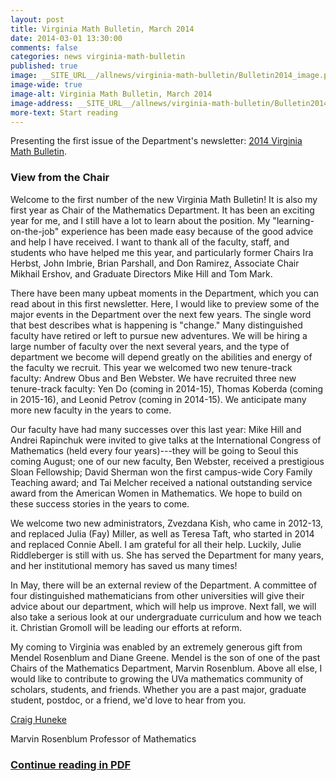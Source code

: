 ```yaml
---
layout: post
title: Virginia Math Bulletin, March 2014
date: 2014-03-01 13:30:00
comments: false
categories: news virginia-math-bulletin
published: true
image: __SITE_URL__/allnews/virginia-math-bulletin/Bulletin2014_image.png
image-wide: true
image-alt: Virginia Math Bulletin, March 2014
image-address: __SITE_URL__/allnews/virginia-math-bulletin/Bulletin2014.pdf
more-text: Start reading
---
```


Presenting the first issue of the Department's newsletter: [2014 Virginia Math Bulletin]({{site.url}}/allnews/virginia-math-bulletin/Bulletin2014.pdf).

<!--more-->

<h3 class="mt-5 mb-3">View from the Chair</h3>

Welcome to the first number of the new Virginia Math Bulletin! It is also my first year as Chair of the
Mathematics Department. It has been an exciting year for me, and I still have a lot to learn about the
position. My "learning-on-the-job" experience has been made easy because of the good advice and
help I have received. I want to thank all of the faculty, staff, and students who have helped me this
year, and particularly former Chairs Ira Herbst, John Imbrie, Brian Parshall, and Don Ramirez,
Associate Chair Mikhail Ershov, and Graduate Directors Mike Hill and Tom Mark.

There have been many upbeat moments in the Department,
which you can read about in this first newsletter. Here, I would
like to preview some of the major events in the Department over
the next few years. The single word that best describes what is
happening is "change." Many distinguished faculty have retired
or left to pursue new adventures. We will be hiring a large
number of faculty over the next several years, and the type of
department we become will depend greatly on the abilities and
energy of the faculty we recruit. This year we welcomed two new
tenure-track faculty: Andrew Obus and Ben Webster. We have
recruited three new tenure-track faculty: Yen Do (coming in
2014-15), Thomas Koberda (coming in 2015-16), and Leonid
Petrov (coming in 2014-15). We anticipate many more new
faculty in the years to come.

Our faculty have had many successes over this last year: Mike
Hill and Andrei Rapinchuk were invited to give talks at the International Congress of Mathematics
(held every four years)---they will be going to Seoul this coming August; one of our new faculty, Ben
Webster, received a prestigious Sloan Fellowship; David Sherman won the first campus-wide Cory
Family Teaching award; and Tai Melcher received a national outstanding service award from the
American Women in Mathematics. We hope to build on these success stories in the years to come.

We welcome two new administrators, Zvezdana Kish, who came in 2012-13, and replaced Julia (Fay)
Miller, as well as Teresa Taft, who started in 2014 and replaced Connie Abell. I am grateful for all
their help. Luckily, Julie Riddleberger is still with us. She has served the Department for many years,
and her institutional memory has saved us many times!

In May, there will be an external review of the Department. A committee of four distinguished mathematicians
from other universities will give their advice about our department, which will help us
improve. Next fall, we will also take a serious look at our undergraduate curriculum and how we teach
it. Christian Gromoll will be leading our efforts at reform.

My coming to Virginia was enabled by an extremely generous gift from Mendel Rosenblum and Diane
Greene. Mendel is the son of one of the past Chairs of the Mathematics Department, Marvin
Rosenblum. Above all else, I would like to contribute to growing the UVa mathematics community of
scholars, students, and friends. Whether you are a past major, graduate student, postdoc, or a friend,
we'd love to hear from you.

[Craig Huneke]({{site.url}}/people/clh4xd/)

Marvin Rosenblum Professor of Mathematics

### [Continue reading in PDF]({{site.url}}/allnews/virginia-math-bulletin/Bulletin2014.pdf)
